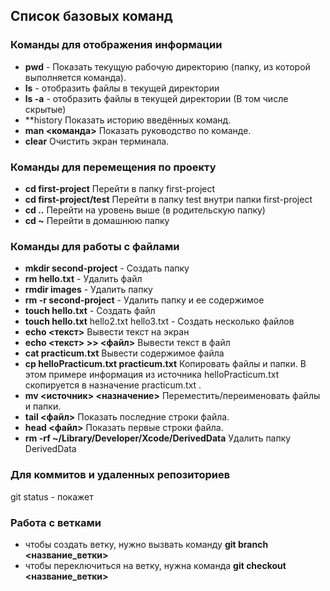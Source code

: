 ## Список базовых команд 

### Команды для отображения информации
* **pwd** - Показать текущую рабочую директорию (папку, из которой выполняется команда).
* **ls** - отобразить файлы в текущей директории
* **ls -a** - отобразить файлы в текущей директории (В том числе скрытые)
* **history Показать историю введённых команд.
* **man <команда>** Показать руководство по команде.
* **clear** Очистить экран терминала.


### Команды для перемещения по проекту
* **cd first-project** Перейти в папку first-project
* **cd first-project/test** Перейти в папку test внутри папки first-project
* **cd ..** Перейти на уровень выше (в родительскую папку)
* **cd ~** Перейти в домашнюю папку


### Команды для работы с файлами
* **mkdir second-project** - Создать папку
* **rm hello.txt** - Удалить файл
* **rmdir images** - Удалить папку
* **rm -r second-project** - Удалить папку и ее содержимое
* **touch hello.txt** - Создать файл
* **touch hello.txt** hello2.txt hello3.txt - Создать несколько файлов 
* **echo <текст>** Вывести текст на экран
* **echo <текст> >> <файл>** Вывести текст в файл
* **cat practicum.txt** Вывести содержимое файла
* **cp helloPracticum.txt practicum.txt** Копировать файлы и папки. В этом примере информация из источника helloPracticum.txt скопируется в назначение practicum.txt .
* **mv <источник> <назначение>** Переместить/переименовать файлы и папки.
* **tail <файл>** Показать последние строки файла.
* **head <файл>** Показать первые строки файла.
* **rm -rf ~/Library/Developer/Xcode/DerivedData** Удалить папку DerivedData


### Для коммитов и удаленных репозиториев
git status - покажет 


### Работа с ветками 
- чтобы создать ветку, нужно вызвать команду **git branch <название_ветки>**
- чтобы переключиться на ветку, нужна команда **git checkout <название_ветки>**
